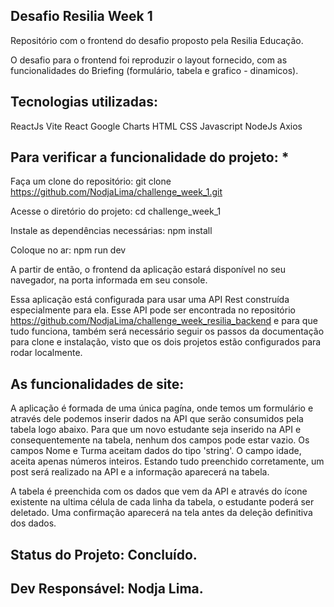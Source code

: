 ## Desafio Resilia Week 1 

Repositório com o frontend do desafio proposto pela Resilia Educação. 

O desafio para o frontend foi reproduzir o layout fornecido, com as funcionalidades do Briefing (formulário, tabela e grafico - dinamicos).

## Tecnologias utilizadas: 

ReactJs
Vite
React Google Charts
HTML
CSS
Javascript
NodeJs
Axios

## Para verificar a funcionalidade do projeto: *

Faça um clone do repositório:
git clone https://github.com/NodjaLima/challenge_week_1.git 

Acesse o diretório do projeto:
cd challenge_week_1

Instale as dependências necessárias:
npm install

Coloque no ar:
npm run dev

A partir de então, o frontend da aplicação estará disponível no seu navegador, na porta informada em seu console. 

Essa aplicação está configurada para usar uma API Rest construída especialmente para ela. Esse API pode ser encontrada no repositório https://github.com/NodjaLima/challenge_week_resilia_backend e para que tudo funciona, também será necessário seguir os passos da documentação para clone e instalação, visto que os dois projetos estão configurados para rodar localmente. 

## As funcionalidades de site: 

A aplicação é formada de uma única pagína, onde temos um formulário e através dele podemos inserir dados na API que serão consumidos pela tabela logo abaixo. Para que um novo estudante seja inserido na API e consequentemente na tabela, nenhum dos campos pode estar vazio. Os campos Nome e Turma aceitam dados do tipo 'string'. O campo idade, aceita apenas números inteiros. Estando tudo preenchido corretamente, um post será realizado na API e a informação aparecerá na tabela.

A tabela é preenchida com os dados que vem da API e através do ícone existente na ultima célula de cada linha da tabela, o estudante poderá ser deletado. Uma confirmação aparecerá na tela antes da deleção definitiva dos dados.

## Status do Projeto: Concluído.

## Dev Responsável: Nodja Lima.





